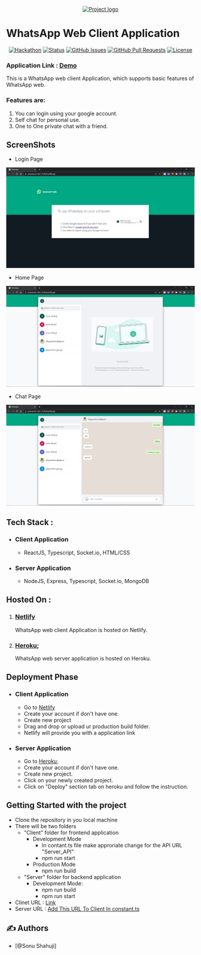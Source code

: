<p align="center">
  <a href="" rel="noopener">
    <img src="./src/static/images/whatsappIcon.svg" alt="Project logo">
 </a>
</p>

# WhatsApp Web Client Application
<div align="center">

  [![Hackathon](https://img.shields.io/badge/hackathon-name-orange.svg)](http://hackathon.url.com) 
  [![Status](https://img.shields.io/badge/status-active-success.svg)]() 
  [![GitHub Issues](https://img.shields.io/github/issues/kylelobo/The-Documentation-Compendium.svg)](https://github.com/kylelobo/The-Documentation-Compendium/issues)
  [![GitHub Pull Requests](https://img.shields.io/github/issues-pr/kylelobo/The-Documentation-Compendium.svg)](https://github.com/kylelobo/The-Documentation-Compendium/pulls)
  [![License](https://img.shields.io/badge/license-MIT-blue.svg)](LICENSE.md)

</div>

### Application Link : [Demo](https://preeminent-otter-31a9ed.netlify.app/)

This is a WhatsApp web client Application, which supports basic features of WhatsApp web.
### Features are:
1. You can login using your google account.
2. Self chat for personal use.
3. One to One private chat with a friend.

## ScreenShots
- Login Page
<img src="./src/static/images/Loginss.png" alt="Project logo">

- Home Page
<img src="./src/static/images/chatview.png" alt="Project logo">

- Chat Page
<img src="./src/static/images/conversation.png" alt="Project logo">

## Tech Stack :
* ### Client Application
    * ReactJS, Typescript, Socket.io, HTML/CSS
* ### Server Application
    * NodeJS, Express, Typescript, Socket.io, MongoDB

## Hosted On : 
1. ### [Netlify](https://www.netlify.com/)
    WhatsApp web client Application is hosted on Netlify.
2. ### [Heroku](https://dashboard.heroku.com);
    WhatsApp web server application is hosted on Heroku.

## Deployment Phase
* ### Client Application
    * Go to  [Netlify](https://www.netlify.com/)
    * Create your account if don't have one.
    * Create new project
    * Drag and drop or upload ur production build folder.
    * Netlify will provide you with a application link
* ### Server Application
    * Go to [Heroku](https://dashboard.heroku.com);
    * Create your account if don't have one.
    * Create new project.
    * Click on your newly created project.
    * Click on "Deploy" section tab on heroku and follow the instruction.


## Getting Started with the project
* Clone the repository in you local machine
* There will be two folders
    * "Client" folder for frontend application
        * Development Mode
            * In contant.ts file make approriate change for the API URL "Server_API"
            * npm run start
        * Production Mode
            * npm run build
    * "Server" folder for backend application
        * Development Mode:
            * npm run build
            * npm run start
* Clinet URL : [Link](https://preeminent-otter-31a9ed.netlify.app/)
* Server URL : [Add This URL To Client In constant.ts](https://whatsappserverrunning.herokuapp.com/)




## ✍️ Authors <a name = "authors"></a>
- [@Sonu Shahuji]